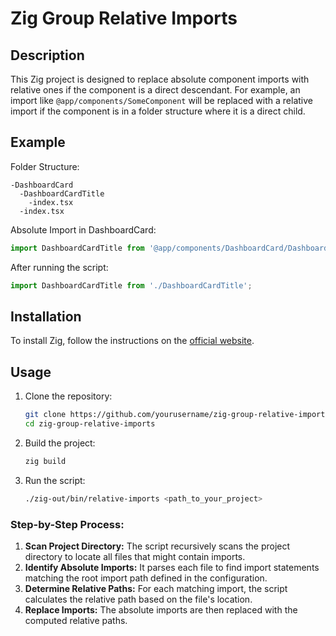 # Zig Group Relative Imports

## Description

This Zig project is designed to replace absolute component imports with relative ones if the component is a direct descendant. For example, an import like `@app/components/SomeComponent` will be replaced with a relative import if the component is in a folder structure where it is a direct child.

## Example

Folder Structure:

```
-DashboardCard
  -DashboardCardTitle
    -index.tsx
  -index.tsx
```

Absolute Import in DashboardCard:

```typescript
import DashboardCardTitle from '@app/components/DashboardCard/DashboardCardTitle';
```

After running the script:

```typescript
import DashboardCardTitle from './DashboardCardTitle';
```

## Installation

To install Zig, follow the instructions on the [official website](https://ziglang.org/download/).

## Usage

1. Clone the repository:
   ```sh
   git clone https://github.com/yourusername/zig-group-relative-imports.git
   cd zig-group-relative-imports
   ```

2. Build the project:
   ```sh
   zig build
   ```

3. Run the script:
   ```sh
   ./zig-out/bin/relative-imports <path_to_your_project>
   ```

### Step-by-Step Process:

1. **Scan Project Directory:** The script recursively scans the project directory to locate all files that might contain imports.
2. **Identify Absolute Imports:** It parses each file to find import statements matching the root import path defined in the configuration.
3. **Determine Relative Paths:** For each matching import, the script calculates the relative path based on the file's location.
4. **Replace Imports:** The absolute imports are then replaced with the computed relative paths.
